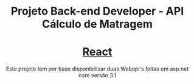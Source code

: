 <h1 align="center">Projeto Back-end Developer - API Cálculo de Matragem</h1>
<h1 align="center">
    <a href="https://pt-br.reactjs.org/"> React</a>
</h1>
<p align="center">Este projeto tem por base disponibilizar duas Webapi's feitas em asp.net core versão 3.1</p>
